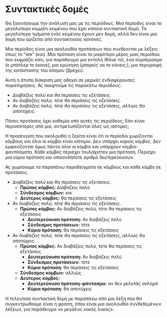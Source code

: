 # Συντακτικές δομές

Θα ξεκινήσουμε την ανάλυσή μας με τις περιόδους. Μια περίοδος είναι το μεγαλύτερο
κομμάτι κειμένου που έχει κάποια συντακτική δομή. Τα μεγαλύτερα τμήματα ενός κειμένου
έχουν μεν δομή, αλλά δεν είναι μια δομή που ορίζεται από συντακτικούς κανόνες.

Μια περίοδος είναι μια ακολουθία προτάσεων που συνδέονται με λέξεις όπως το "ete" (και).
Μια πρόταση είναι το μικρότερο μέρος μιας περιόδου που εκφράζει κάτι, για παράδειγμα
μια εντολή (Κάνε το), ένα συμπέρασμα (ο μπάτλερ το έκανε), μια ερώτηση
(μπορείς να το κάνεις;), μια περιγραφή της κατάστασης του κόσμου (βρέχει).

Αυτή η άτυπη διάκριση μας οδηγεί σε μερικές ενδιαφέρουσες παρατηρήσεις. Ας σκεφτούμε
τις παρακάτω περιόδους:

-   _Διαβάζεις πολύ και θα περάσεις τις εξετάσεις._
-   _Αν διαβάζεις πολύ, τότε θα περάσεις τις εξετάσεις._
-   _Αν διαβάζεις πολύ, τότε θα περάσεις τις εξετάσεις, αλλιώς θα αποτύχεις._

Πόσες προτάσεις έχει καθεμία από αυτές τις περιόδους; Εάν είναι περισσότερες από μια,
αντιμετωπίζονται όλες ως ισότιμες;

Η προσέγγιση που ακολουθεί η ζερίτα είναι ότι οι περίοδοι χωρίζονται κόμβους και όλοι
οι κόμβοι είναι ισότιμοι. Δεν υπάρχει κύριος κόμβος. Δεν εμφανίζονται όμως πάντα όλοι
οι κόμβοι και υπάρχουν κόμβοι-φαντάσματα. Κάθε κόμβος περιέχει τουλάχιστον μια πρόταση.
Περιέχει μια κύρια πρόταση και οποιονδήποτε αριθμό δευτερεύουσων.

Ας χωρίσουμε τα παραπάνω παραδείγματα σε κόμβους και κάθε κόμβο σε προτάσεις.

-   _Διαβάζεις πολύ και θα περάσεις τις εξετάσεις._
    -   **Πρώτος κόμβος:** Διαβάζεις πολύ
    -   **Σύνδεσμος κόμβων:** και
    -   **Δεύτερος κόμβος:** θα περάσεις τις εξετάσεις
-   _Αν διαβάζεις πολύ, τότε θα περάσεις τις εξετάσεις._
    -   **Πρώτος κόμβος:** Αν διαβάζεις πολύ, τότε θα περάσεις τις εξετάσεις
        -   **Δευτερεύουσα πρόταση:** Αν διαβάζεις πολύ
        -   **Σύνδεσμος προτάσεων:** τότε
        -   **Κύρια πρόταση:** θα περάσεις τις εξετάσεις
-   _Αν διαβάζεις πολύ, τότε θα περάσεις τις εξετάσεις, αλλιώς θα αποτύχεις._
    -   **Πρώτος κόμβος:** Αν διαβάζεις πολύ, τότε θα περάσεις τις εξετάσεις
        -   **Δευτερεύουσα πρόταση:** Αν διαβάζεις πολύ
        -   **Σύνδεσμος προτάσεων:** τότε
        -   **Κύρια πρόταση:** θα περάσεις τις εξετάσεις
    -   **Σύνδεσμος κόμβων:** αλλιώς
    -   **Δεύτερος κόμβος:**
        -   **Δευτερεύουσα πρόταση-φάντασμα:** αν δεν μελετάς σκληρά
        -   **Κύρια πρόταση:** θα αποτύχεις

Η τελευταία συντακτική δομή με παραπάνω από μια λέξη που θα συγκεντρωθούμε είναι η φράση, όπου είναι μια ακολουθία συνδεδεμένων λέξεων, για παράδειγμα «ο μεγάλος κακός λύκος».

